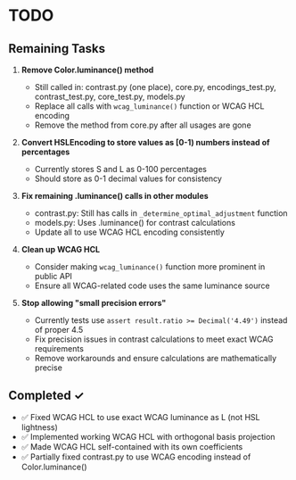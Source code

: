 # TODO

## Remaining Tasks

1. **Remove Color.luminance() method**
   - Still called in: contrast.py (one place), core.py, encodings_test.py,
     contrast_test.py, core_test.py, models.py
   - Replace all calls with `wcag_luminance()` function or WCAG HCL encoding
   - Remove the method from core.py after all usages are gone

2. **Convert HSLEncoding to store values as [0-1) numbers instead of
   percentages**
   - Currently stores S and L as 0-100 percentages
   - Should store as 0-1 decimal values for consistency

3. **Fix remaining .luminance() calls in other modules**
   - contrast.py: Still has calls in `_determine_optimal_adjustment` function
   - models.py: Uses .luminance() for contrast calculations
   - Update all to use WCAG HCL encoding consistently

4. **Clean up WCAG HCL**
   - Consider making `wcag_luminance()` function more prominent in public API
   - Ensure all WCAG-related code uses the same luminance source

5. **Stop allowing "small precision errors"**
   - Currently tests use `assert result.ratio >= Decimal('4.49')` instead of
     proper 4.5
   - Fix precision issues in contrast calculations to meet exact WCAG
     requirements
   - Remove workarounds and ensure calculations are mathematically precise

## Completed ✓

- ✅ Fixed WCAG HCL to use exact WCAG luminance as L (not HSL lightness)
- ✅ Implemented working WCAG HCL with orthogonal basis projection
- ✅ Made WCAG HCL self-contained with its own coefficients
- ✅ Partially fixed contrast.py to use WCAG encoding instead of
  Color.luminance()

